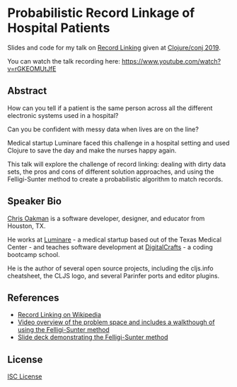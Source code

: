 # Probabilistic Record Linkage of Hospital Patients

Slides and code for my talk on [Record Linking] given at [Clojure/conj 2019].

You can watch the talk recording here: https://www.youtube.com/watch?v=rGKEOMUtJfE

[Record Linking]:https://en.wikipedia.org/wiki/Record_linkage
[Clojure/conj 2019]:http://2019.clojure-conj.org/speaker-chris-oakman/

## Abstract

How can you tell if a patient is the same person across all the different
electronic systems used in a hospital?

Can you be confident with messy data when lives are on the line?

Medical startup Luminare faced this challenge in a hospital setting and used
Clojure to save the day and make the nurses happy again.

This talk will explore the challenge of record linking: dealing with dirty data
sets, the pros and cons of different solution approaches, and using the
Felligi-Sunter method to create a probabilistic algorithm to match records.

## Speaker Bio

[Chris Oakman] is a software developer, designer, and educator from Houston, TX.

He works at [Luminare] - a medical startup based out of the Texas Medical Center -
and teaches software development at [DigitalCrafts] - a coding bootcamp school.

He is the author of several open source projects, including the cljs.info
cheatsheet, the CLJS logo, and several Parinfer ports and editor plugins.

[Chris Oakman]:https://chrisoakman.com/
[Luminare]:https://luminaremed.com/
[DigitalCrafts]:https://www.digitalcrafts.com

## References

- [Record Linking on Wikipedia](https://en.wikipedia.org/wiki/Record_linkage)
- [Video overview of the problem space and includes a walkthough of using the Felligi-Sunter method](https://www.youtube.com/watch?v=5AlCf1w0T4w)
- [Slide deck demonstrating the Felligi-Sunter method](http://www.bristol.ac.uk/media-library/sites/cmm/migrated/documents/problinkage.pdf)

## License

[ISC License](LICENSE.md)
